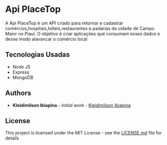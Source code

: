 # Api PlaceTop

A Api PlaceTop é um API criado para retornar e cadastrar comércios,hospitais,hóteis,restaurantes e padarias da cidade de Campo Maior no Piauí. O objetivo é criar aplicações que consumam esses dados e desse modo alavancar o comércio local


## Tecnologias Usadas

* Node JS
* Express
* MongoDB


## Authors

* **Kleidimilson Ibiapina** - *Initial work* - [Kleidimilson Ibiapina](https://github.com/kleidimilson/)


## License

This project is licensed under the MIT License - see the [LICENSE.md](LICENSE.md) file for details


